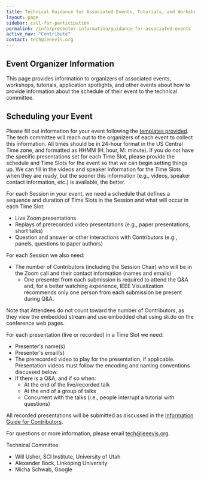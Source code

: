 ```yaml
---
title: Technical Guidance for Associated Events, Tutorials, and Workshops
layout: page
sidebar: call-for-participation
permalink: /info/presenter-information/guidance-for-associated-events
active_nav: "Contribute"
contact: tech@ieeevis.org
---
```


## Event Organizer Information

This page provides information to organizers of associated events, workshops, tutorials, application spotlights, and other events about how to provide information about the schedule of their event to the technical committee.
 
## Scheduling your Event

Please fill out information for your event following the
[templates provided](https://docs.google.com/spreadsheets/d/1ZAkXGlEoV-kynAfYJ4zjlewGtH_oTd8F3nlG7sibgys/edit?usp=sharing).
The tech committee will reach out to the organizers of each event to collect this information.
All times should be in 24-hour format in the US Central Time zone, and formatted as HHMM (H: hour, M: minute).
If you do not have the specific presentations set for each Time Slot, please provide the schedule and
Time Slots for the event so that we can begin setting things up. We can fill in the videos and speaker
information for the Time Slots when they are ready, but the sooner this information
(e.g., videos, speaker contact information, etc.) is available, the better.

For each Session in your event, we need a schedule that defines a sequence and duration of
Time Slots in the Session and what will occur in each Time Slot:

- Live Zoom presentations
- Replays of prerecorded video presentations (e.g., paper presentations, short talks)
- Question and answer or other interactions with Contributors (e.g., panels, questions to paper authors)

For each Session we also need:

- The number of Contributors (including the Session Chair) who will be in the Zoom call and their contact information (names and emails)
  - One presenter from each submission is required to attend the Q&A and, for a better watching experience, IEEE Visualization recommends only one person from each submission be present during Q&A.

Note that Attendees do not count toward the number of Contributors, as they view the embedded stream and use embedded chat using sli.do on the conference web pages.

For each presentation (live or recorded) in a Time Slot we need:

- Presenter's name(s)
- Presenter's email(s)
- The prerecorded video to play for the presentation, if applicable.
  Presentation videos must follow the encoding and naming conventions discussed below.
- If there is a Q&A, and if so when:
  - At the end of the live/recorded talk
  - At the end of a group of talks
  - Concurrent with the talks (i.e., people interrupt a tutorial with questions)

All recorded presentations will be submitted as discussed in the [Information Guide for Contributors](/year/2021/info/presenter-information/talk-recording-guide).

For questions or more information, please email tech@ieeevis.org.

Technical Committee

- Will Usher, SCI Institute, University of Utah
- Alexander Bock, Linköping University 
- Micha Schwab, Google 


